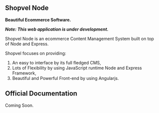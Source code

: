 ## Shopvel Node
**Beautiful Ecommerce Software.**

**_Note: This web application is under development._**

Shopvel Node is an ecommerce Content Management System built on top of Node and Express.

Shopvel focuses on providing:
 1. An easy to interface by its full fledged CMS,
 2. Lots of Flexibility by using JavaScript runtime Node and Express Framework,
 3. Beautiful and Powerful Front-end by using Angularjs.

## Official Documentation

Coming Soon.